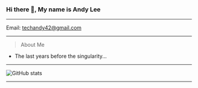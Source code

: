 ### Hi there 👋, My name is Andy Lee

---

Email: techandy42@gmail.com

---

> About Me

- The last years before the singularity...

---

![GitHub stats](https://github-readme-stats.vercel.app/api?username=gitHubAndyLee2020&show_icons=true)  
  
---

